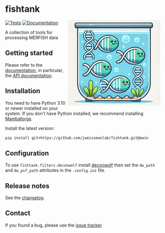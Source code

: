 # fishtank

<img
  src="https://raw.githubusercontent.com/jweissmanlab/fishtank/main/docs/_static/img/fishtank_logo.png"
  class="dark-light" align="right" width="300" alt="image"
/>

[![Tests][badge-tests]][tests]
[![Documentation][badge-docs]][documentation]

[badge-tests]: https://img.shields.io/github/actions/workflow/status/jweissmanlab/fishtank/test.yaml?branch=main
[badge-docs]: https://img.shields.io/readthedocs/fishtank-jsw

A collection of tools for processing MERFISH data

## Getting started

Please refer to the [documentation][],
in particular, the [API documentation][].

## Installation

You need to have Python 3.10 or newer installed on your system.
If you don't have Python installed, we recommend installing [Mambaforge][].

Install the latest version:

```bash
pip install git+https://github.com/jweissmanlab/fishtank.git@main
```

## Configuration

To use `fishtank.filters.deconwolf` install [deconwolf](https://github.com/elgw/deconwolf) then set the `dw_path` and `dw_psf_path` attributes in the `.config.ini` file.

## Release notes

See the [changelog][].

## Contact

If you found a bug, please use the [issue tracker][].

[mambaforge]: https://github.com/conda-forge/miniforge#mambaforge
[scverse discourse]: https://discourse.scverse.org/
[issue tracker]: https://github.com/jweissmanlab/fishtank/issues
[tests]: https://github.com/jweissmanlab/fishtank/actions/workflows/test.yml
[documentation]: https://fishtank-jsw.readthedocs.io
[changelog]: https://fishtank-jsw.readthedocs.io/en/latest/changelog.html
[api documentation]: https://fishtank-jsw.readthedocs.io/en/latest/api.html
[pypi]: https://pypi.org/project/fishtank

